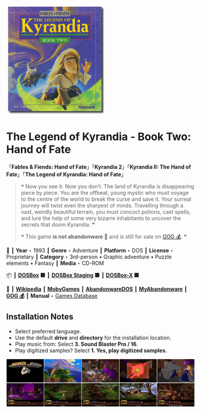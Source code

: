 ![](Thumbnail.png "application-thumbnail")

# The Legend of Kyrandia - Book Two: Hand of Fate

「**Fables & Fiends: Hand of Fate**」「**Kyrandia 2**」「**Kyrandia II: The Hand of Fate**」「**The Legend of Kyrandia: Hand of Fate**」

> ❝ Now you see it. Now you don’t. The land of Kyrandia is disappearing piece by piece. You are the offbeat, young mystic who must voyage to the centre of the world to break the curse and save it. Your surreal journey will twist even the sharpest of minds. Travelling through a vast, weirdly beautiful terrain, you must concoct potions, cast spells, and lure the help of some very bizarre inhabitants to uncover the secrets that doom Kyrandia. ❞
>
> ❝ This game **is not abandonware 🚫** and is still for sale on [GOG 💰](https://www.gog.com/en/game/legend_of_kyrandia_hand_of_fate). ❞
>

📌 ┃ **Year** ‣ 1993 ┃ **Genre** ‣ Adventure ┃ **Platform** ‣ DOS ┃ **License** ‣ Proprietary ┃ **Category** ‣ 3rd-person • Graphic adventure • Puzzle elements • Fantasy ┃ **Media** ‣ CD-ROM 

📦 ┃ **[DOSBox](https://www.dosbox.com/) 🟩** ┃ **[DOSBox Staging](https://dosbox-staging.github.io/) 🟩** ┃ **[DOSBox-X](https://dosbox-x.com/) 🟩** 

📎 ┃ **[Wikipedia](https://en.wikipedia.org/wiki/The_Legend_of_Kyrandia:_Hand_of_Fate)** ┃ **[MobyGames](https://www.mobygames.com/game/871/fables-fiends-hand-of-fate/)** ┃ **[AbandonwareDOS](https://www.abandonwaredos.com/abandonware-game.php?abandonware=Legend+of+Kyrandia+2%3A+Hand+of+fate&gid=1442)** ┃ **[MyAbandonware](https://www.myabandonware.com/game/fables-fiends-hand-of-fate-21z)** ┃ **[GOG 💰](https://www.gog.com/en/game/legend_of_kyrandia_hand_of_fate)** ┃ **Manual** ‣ [Games Database](https://www.gamesdatabase.org/game/microsoft-dos/legend-of-kyrandia-book-2-the-hand-of-fate) 

## Installation Notes
- Select preferred language.
- Use the default **drive** and **directory** for the installation location.
- Play music from: Select **3. Sound Blaster Pro / 16**.
- Play digitized samples? Select **1. Yes, play digitized samples.**

![](Montage.png "The Legend of Kyrandia - Book Two: Hand of Fate")

